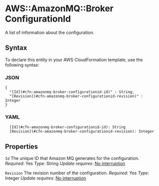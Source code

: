 # AWS::AmazonMQ::Broker ConfigurationId<a name="aws-properties-amazonmq-broker-configurationid"></a>

A list of information about the configuration\.

## Syntax<a name="aws-properties-amazonmq-broker-configurationid-syntax"></a>

To declare this entity in your AWS CloudFormation template, use the following syntax:

### JSON<a name="aws-properties-amazonmq-broker-configurationid-syntax.json"></a>

```
{
  "[Id](#cfn-amazonmq-broker-configurationid-id)" : String,
  "[Revision](#cfn-amazonmq-broker-configurationid-revision)" : Integer
}
```

### YAML<a name="aws-properties-amazonmq-broker-configurationid-syntax.yaml"></a>

```
  [Id](#cfn-amazonmq-broker-configurationid-id): String
  [Revision](#cfn-amazonmq-broker-configurationid-revision): Integer
```

## Properties<a name="aws-properties-amazonmq-broker-configurationid-properties"></a>

`Id`  <a name="cfn-amazonmq-broker-configurationid-id"></a>
The unique ID that Amazon MQ generates for the configuration\.
*Required*: Yes
*Type*: String
*Update requires*: [No interruption](https://docs.aws.amazon.com/AWSCloudFormation/latest/UserGuide/using-cfn-updating-stacks-update-behaviors.html#update-no-interrupt)

`Revision`  <a name="cfn-amazonmq-broker-configurationid-revision"></a>
The revision number of the configuration\.
*Required*: Yes
*Type*: Integer
*Update requires*: [No interruption](https://docs.aws.amazon.com/AWSCloudFormation/latest/UserGuide/using-cfn-updating-stacks-update-behaviors.html#update-no-interrupt)
